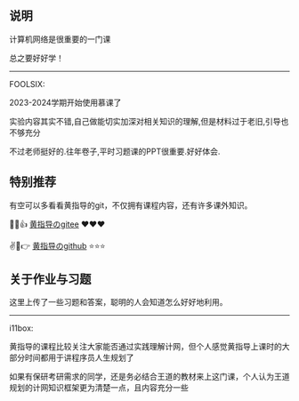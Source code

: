 ## 说明

计算机网络是很重要的一门课

总之要好好学！

---

FOOLSIX:

2023-2024学期开始使用慕课了

实验内容其实不错,自己做能切实加深对相关知识的理解,但是材料过于老旧,引导也不够充分

不过老师挺好的.往年卷子,平时习题课的PPT很重要.好好体会.

## 特别推荐

有空可以多看看黄指导的git，不仅拥有课程内容，还有许多课外知识。

:muscle::yum::thumbsup: [黄指导のgitee](https://gitee.com/whuangxmu) :heart::heart::heart:

:v::older_man::point_right: [黄指导のgithub](https://github.com/whuangxm) :star::star::star:

## 关于作业与习题

这里上传了一些习题和答案，聪明的人会知道怎么好好地利用。

---

i11box:

黄指导的课程比较关注大家能否通过实践理解计网，但个人感觉黄指导上课时的大部分时间都用于讲程序员人生规划了

如果有保研考研需求的同学，还是务必结合王道的教材来上这门课，个人认为王道规划的计网知识框架更为清楚一点，且内容充分一些